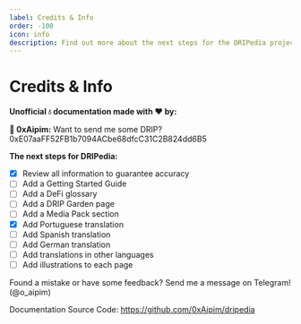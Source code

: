 ```yaml
---
label: Credits & Info
order: -100
icon: info
description: Find out more about the next steps for the DRIPedia project.
---
```


# Credits & Info


**Unofficial :droplet: documentation made with :heart: by:**

**:wave: 0xAipim:**
Want to send me some DRIP? 0xE07aaFF52FB1b7094ACbe68dfcC31C2B824dd6B5



**The next steps for DRIPedia:**
- [x] Review all information to guarantee accuracy
- [ ] Add a Getting Started Guide
- [ ] Add a DeFi glossary
- [ ] Add a DRIP Garden page
- [ ] Add a Media Pack section
- [x] Add Portuguese translation
- [ ] Add Spanish translation
- [ ] Add German translation
- [ ] Add translations in other languages
- [ ] Add illustrations to each page

Found a mistake or have some feedback? Send me a message on Telegram! (@o_aipim)

Documentation Source Code: https://github.com/0xAipim/dripedia
